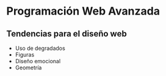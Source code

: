 # Programación Web Avanzada

## Tendencias para el diseño web
- Uso de degradados
- Figuras
- Diseño emocional
- Geometría
